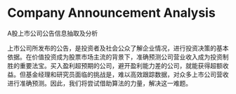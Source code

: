 # Company Announcement Analysis
A股上市公司公告信息抽取及分析

上市公司所发布的公告，是投资者及社会公众了解企业情况，进行投资决策的基本依据。在价值投资成为股票市场主流的背景下，准确预测公司营业收入成为投资制胜的重要法宝。买入盈利超预期的公司，避开盈利能力差的公司，就能获得超额收益。但基金经理和研究员面临的挑战是，难以高效跟踪数据，对众多上市公司营收进行准确预测。因此，我们将尝试借助算法的力量，解决这一难题。
